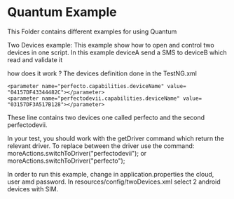 # Quantum Example
This Folder contains different examples for using Quantum

Two Devices example:
This example show how to open and control two devices in one script.
In this example deviceA send a SMS to deviceB which read and validate it

how does it work ?
The devices definition done in the TestNG.xml

    <parameter name="perfecto.capabilities.deviceName" value= "04157DF43344482C"></parameter>
    <parameter name="perfectodevii.capabilities.deviceName" value= "03157DF3A517B128"></parameter>

 These line contains two devices one called perfecto and the second perfectodevii.

In your test, you should work with the getDriver command which return the relevant driver.
To replace between the driver use the command:
            moreActions.switchToDriver("perfectodevii");
            or
            moreActions.switchToDriver("perfecto");


In order to run this example, change in application.properties the cloud, user amd password.
In resources/config/twoDevices.xml select 2 android devices with SIM.
